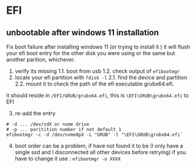 # EFI

## unbootable after windows 11 installation

Fix boot failure after installing windows 11 (or trying to install it
)
it will flush your efi boot entry for the other disk you were using
or the same but another parition, whichever.

1. verify its missing
1.1. boot from usb
1.2. check output of `efibootmgr`
2. locate your efi partition with `fdisk -l`
2.1. find the device and partition
2.2. mount it to check the path of the efi executable grubx64.efi.

it should reside in `/EFI/GRUB/grubx64.efi`, this is `\EFI\GRUB\grubx64.efi` to EFI

3. re-add the entry

```text
# -d ... /dev/sdX or nvme drive
# -p ... paritition number if not default 1
efibootmgr -c -d /dev/nvme0pX -L "GRUB" -l "\EFI\GRUB\grubx64.efi`
```

4. boot order can be a problem, if have not found it to be (I only have a single ssd and I disconnected all other devices before retrying)
if you have to change it use : `efibootmgr -o XXXX`
